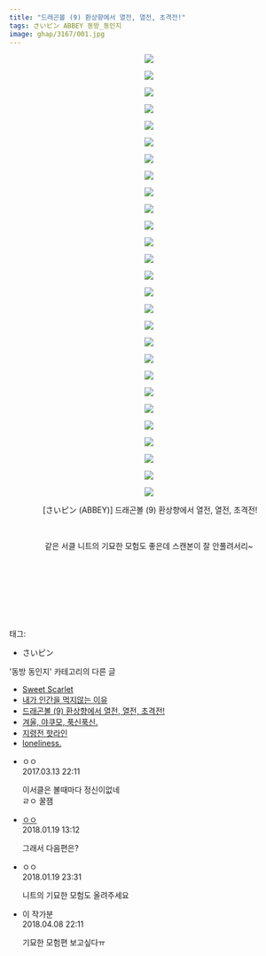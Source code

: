 ```yaml
---
title: "드래곤볼 (9) 환상향에서 열전, 열전, 초격전!"
tags: さいピン ABBEY 동방_동인지
image: ghap/3167/001.jpg
---
```

<div class="article">
<p style="text-align: center; clear: none; float: none;"><img src="{{ site.nasurl }}/ghap/3167/001.jpg"/></p>
<p style="text-align: center; clear: none; float: none;"><img src="{{ site.nasurl }}/ghap/3167/002.jpg"/></p>
<p style="text-align: center; clear: none; float: none;"><img src="{{ site.nasurl }}/ghap/3167/003.jpg"/></p>
<p style="text-align: center; clear: none; float: none;"><img src="{{ site.nasurl }}/ghap/3167/004.jpg"/></p>
<p style="text-align: center; clear: none; float: none;"><img src="{{ site.nasurl }}/ghap/3167/005.jpg"/></p>
<p style="text-align: center; clear: none; float: none;"><img src="{{ site.nasurl }}/ghap/3167/006.jpg"/></p>
<p style="text-align: center; clear: none; float: none;"><img src="{{ site.nasurl }}/ghap/3167/007.jpg"/></p>
<p style="text-align: center; clear: none; float: none;"><img src="{{ site.nasurl }}/ghap/3167/008.jpg"/></p>
<p style="text-align: center; clear: none; float: none;"><img src="{{ site.nasurl }}/ghap/3167/009.jpg"/></p>
<p style="text-align: center; clear: none; float: none;"><img src="{{ site.nasurl }}/ghap/3167/010.jpg"/></p>
<p style="text-align: center; clear: none; float: none;"><img src="{{ site.nasurl }}/ghap/3167/011.jpg"/></p>
<p style="text-align: center; clear: none; float: none;"><img src="{{ site.nasurl }}/ghap/3167/012.jpg"/></p>
<p style="text-align: center; clear: none; float: none;"><img src="{{ site.nasurl }}/ghap/3167/013.jpg"/></p>
<p style="text-align: center; clear: none; float: none;"><img src="{{ site.nasurl }}/ghap/3167/014.jpg"/></p>
<p style="text-align: center; clear: none; float: none;"><img src="{{ site.nasurl }}/ghap/3167/015.jpg"/></p>
<p style="text-align: center; clear: none; float: none;"><img src="{{ site.nasurl }}/ghap/3167/016.jpg"/></p>
<p style="text-align: center; clear: none; float: none;"><img src="{{ site.nasurl }}/ghap/3167/017.jpg"/></p>
<p style="text-align: center; clear: none; float: none;"><img src="{{ site.nasurl }}/ghap/3167/018.jpg"/></p>
<p style="text-align: center; clear: none; float: none;"><img src="{{ site.nasurl }}/ghap/3167/019.jpg"/></p>
<p style="text-align: center; clear: none; float: none;"><img src="{{ site.nasurl }}/ghap/3167/020.jpg"/></p>
<p style="text-align: center; clear: none; float: none;"><img src="{{ site.nasurl }}/ghap/3167/021.jpg"/></p>
<p style="text-align: center; clear: none; float: none;"><img src="{{ site.nasurl }}/ghap/3167/022.jpg"/></p>
<p style="text-align: center; clear: none; float: none;"><img src="{{ site.nasurl }}/ghap/3167/023.jpg"/></p>
<p style="text-align: center; clear: none; float: none;"><img src="{{ site.nasurl }}/ghap/3167/024.jpg"/></p>
<p style="text-align: center; clear: none; float: none;"><img src="{{ site.nasurl }}/ghap/3167/025.jpg"/></p>
<p style="text-align: center; clear: none; float: none;"><img src="{{ site.nasurl }}/ghap/3167/026.jpg"/></p>
<p style="text-align: center; clear: none; float: none;"><img src="{{ site.nasurl }}/ghap/3167/027.jpg"/></p>
<p style="text-align: center; clear: none; float: none;"> [さいピン (ABBEY)] 드래곤볼 (9) 환상향에서 열전, 열전, 초격전!</p>
<p style="text-align: center; clear: none; float: none;"><br/></p>
<p style="text-align: center; clear: none; float: none;">같은 서클 니트의 기묘한 모험도 좋은데 스캔본이 잘 안풀려서리~</p>
<p style="text-align: center; clear: none; float: none;"><br/></p>
<p style="text-align: center; clear: none; float: none;"><br/></p>
<p style="text-align: center; clear: none; float: none;"><br/></p>
<p><br/></p>
</div><div class="tagTrail">
<p>태그: </p>
<ul>
<li>さいピン</li>
</ul>
</div><div class="another">
<p>'동방 동인지' 카테고리의 다른 글</p>
<ul>
<li><a href="/2017-04-19-ghap_3183">Sweet Scarlet</a></li>
<li><a href="/2017-04-19-ghap_3182">내가 인간을 먹지않는 이유</a></li>
<li><a href="/2017-03-13-ghap_3167">드래곤볼 (9) 환상향에서 열전, 열전, 초격전!</a></li>
<li><a href="/2017-03-13-ghap_3166">겨울, 야쿠모, 푹신푹신.</a></li>
<li><a href="/2017-03-13-ghap_3165">지령전 핫라인</a></li>
<li><a href="/2017-03-13-ghap_3164">loneliness.</a></li>
</ul>
</div><div class="cb_module cb_fluid">
<div class="cb_wrt cb_profile">
<div class="comment">
<ul>
<li class="cb_thumb_off" id="comment14938808">
<div class="cb_comment_area">
<div class="cb_info_area">
<div class="cb_section">
<span class="cb_nick_name">ㅇㅇ</span>
</div>
<div class="cb_section">
<span class="cb_date">2017.03.13 22:11 </span>
</div>
</div>
<div class="cb_dsc_comment">
<p class="cb_dsc">
											이서클은 볼때마다 정신이없네<br/>
ㄹㅇ 꿀잼
										</p>
</div>
</div></li>
<li class="cb_thumb_off" id="comment15177905">
<div class="cb_comment_area">
<div class="cb_info_area">
<div class="cb_section">
<span class="cb_nick_name"> <a href="http://http:/ㄱㄷ극딧ㅇ7z8au1bh" onclick="return openLinkInNewWindow(this)">ㅇㅇ</a></span>
</div>
<div class="cb_section">
<span class="cb_date">2018.01.19 13:12 </span>
</div>
</div>
<div class="cb_dsc_comment">
<p class="cb_dsc">
											그래서 다음편은?
										</p>
</div>
</div></li>
<li class="cb_thumb_off" id="comment15178227">
<div class="cb_comment_area">
<div class="cb_info_area">
<div class="cb_section">
<span class="cb_nick_name">ㅇㅇ</span>
</div>
<div class="cb_section">
<span class="cb_date">2018.01.19 23:31 </span>
</div>
</div>
<div class="cb_dsc_comment">
<p class="cb_dsc">
											니트의 기묘한 모험도 올려주세요
										</p>
</div>
</div></li>
<li class="cb_thumb_off" id="comment15235614">
<div class="cb_comment_area">
<div class="cb_info_area">
<div class="cb_section">
<span class="cb_nick_name">이 작가분</span>
</div>
<div class="cb_section">
<span class="cb_date">2018.04.08 22:11 </span>
</div>
</div>
<div class="cb_dsc_comment">
<p class="cb_dsc">
											기묘한 모험편 보고싶다ㅠ
										</p>
</div>
</div></li>
</ul>
</div>
</div><!-- commentList close -->
</div>